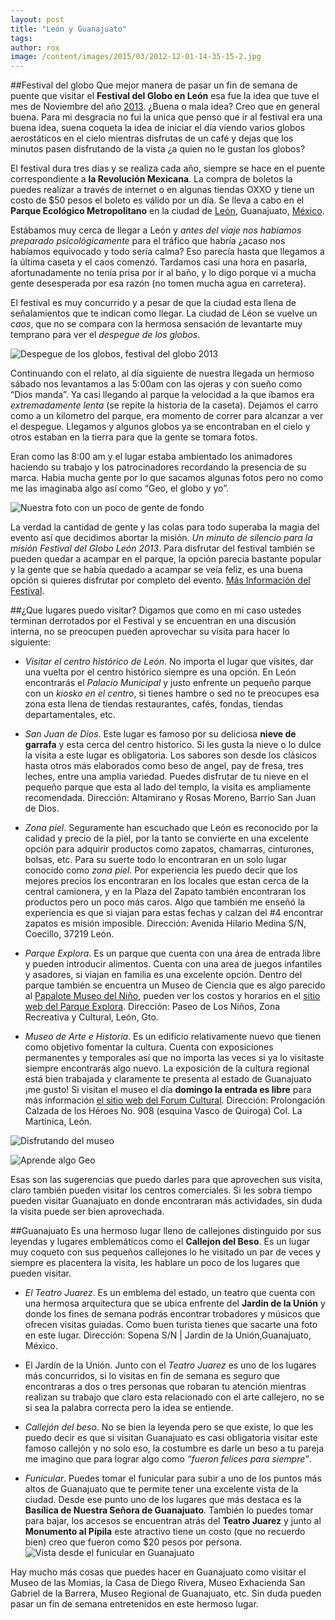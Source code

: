 ```yaml
---
layout: post
title: "León y Guanajuato"
tags: 
author: rox
image: /content/images/2015/03/2012-12-01-14-35-15-2.jpg
---
```

##Festival del globo
Que mejor manera de pasar un fin de semana de puente  que visitar el **Festival del Globo en León** esa fue la idea que tuve el mes de Noviembre del año [2013](/tag/2013). ¿Buena o mala idea? Creo que en general buena. Para mi desgracia no fui la unica que penso que ir al festival era una buena idea, suena coqueta la idea de iniciar el día viendo varios globos aerostáticos en el cielo mientras disfrutas de un café y dejas que los minutos pasen disfrutando de la vista ¿a quien no le gustan los globos? 

El festival dura tres días y se realiza cada año, siempre se hace en el puente correspondiente a **la Revolución Mexicana**. La compra de boletos la puedes realizar a través de internet o en algunas tiendas OXXO y tiene un costo de $50 pesos el boleto es válido por un día. Se lleva a cabo en el **Parque Ecológico Metropolitano** en la ciudad de [León](/tag/leon), Guanajuato, [México](/tag/mexico).

Estábamos muy cerca de llegar a León y *antes del viaje nos habíamos preparado psicológicamente* para el tráfico que habría ¿acaso nos habíamos equivocado y todo sería calma? Eso parecía hasta que llegamos a la última caseta y el caos comenzó. Tardamos casi una hora en pasarla, afortunadamente no tenía prisa por ir al baño, y lo digo porque vi a mucha gente desesperada por esa razón (no tomen mucha agua en carretera). 

El festival es muy concurrido y a pesar de que la ciudad esta llena de señalamientos que te indican como llegar. La ciudad de Léon se vuelve un *caos*, que no se compara con la hermosa sensación de levantarte muy temprano para ver el *despegue de los globos*.

![Despegue de los globos, festival del globo 2013](/content/images/2015/03/2013-11-17-07-20-46.jpg)

Continuando con el relato, al día siguiente de nuestra llegada un hermoso sábado nos levantamos a las 5:00am con las ojeras y con sueño como “Dios manda”. Ya casi llegando al parque la velocidad a la que íbamos era *extremadamente lenta* (se repite la historia de la caseta). Dejamos el carro como a un kilometro del parque, era momento de correr para alcanzar a ver el despegue. Llegamos y algunos globos ya se encontraban en el cielo y otros estaban en la tierra para que la gente se tomara fotos. 

Eran como las 8:00 am y el lugar estaba ambientado los animadores haciendo su trabajo y los patrocinadores recordando la presencia de su marca. Habia mucha gente por lo que sacamos algunas fotos pero no como me las imaginaba algo así como “Geo, el globo y yo”.

![Nuestra foto con un poco de gente de fondo](/content/images/2015/03/2013-11-17-07-41-15.jpg)

La verdad la cantidad de gente y las colas para todo superaba la magia del evento así que decidimos abortar la misión. *Un minuto de silencio para la misión Festival del Globo León 2013*. Para disfrutar del festival también se pueden quedar a acampar en el parque, la opción parecía bastante popular y la gente que se había quedado a acampar se veía feliz, es una buena opción si quieres disfrutar por completo del evento. [Más Información del Festival](http://www.leonguanajuato.com/festivaldelglobo/).

##¿Que lugares puedo visitar?
Digamos que como en mi caso ustedes terminan derrotados por el Festival y se encuentran en una discusión interna, no se preocupen pueden aprovechar su visita para hacer lo siguiente:

* *Visitar el centro histórico de León*. No importa el lugar que visites, dar una vuelta por el centro histórico siempre es una opción. En León encontrarás el *Palacio Municipal* y justo enfrente un pequeño parque con un *kiosko en el centro*, si tienes hambre o sed no te preocupes esa zona esta llena de tiendas restaurantes, cafés, fondas, tiendas departamentales, etc.

* *San Juan de Dios*. Este lugar es famoso por su deliciosa **nieve de garrafa** y esta cerca del centro historico. Si les gusta la nieve o lo dulce la visita a este lugar es obligatoria. Los sabores son desde los clásicos hasta otros más elaborados como beso de angel, pay de fresa, tres leches, entre una amplia variedad. Puedes disfrutar de tu nieve en el pequeño parque que esta al lado del templo, la visita es ampliamente recomendada.
Dirección: Altamirano y Rosas Moreno, Barrio San Juan de Dios.

* *Zona piel*. Seguramente han escuchado que León es reconocido por la calidad y precio de la piel, por la tanto se convierte en una excelente opción para adquirir productos como zapatos, chamarras, cinturones, bolsas, etc. Para su suerte todo lo encontraran en un solo lugar conocido como *zona piel*. Por experiencia les puedo decir que los mejores precios los encontraran en los locales que estan cerca de la central camionera, y en la Plaza del Zapato también encontraran los productos pero un poco más caros. Algo que también me enseñó la experiencia es que si viajan para estas fechas y calzan del #4 encontrar zapatos es misión imposible.
Dirección: Avenida Hilario Medina S/N, Coecillo, 37219 León.

* *Parque Explora*. Es un parque que cuenta con una área de entrada libre y pueden introducir alimentos. Cuenta con una area de juegos infantiles y asadores, si viajan en familia es una excelente opción. Dentro del parque también se encuentra un Museo de Ciencia que es algo parecido al [Papalote Museo del Niño](/df-museos-y-miradores/), pueden ver los costos y horarios en el [sitio web del Parque Explora](http://w.explora.edu.mx/).
Dirección: Paseo de Los Niños, Zona Recreativa y Cultural, León, Gto.

* *Museo de Arte e Historia*. Es un edificio relativamente nuevo que tienen como  objetivo fomentar la cultura. Cuenta con exposiciones permanentes y temporales así que no importa las veces si ya lo visitaste siempre encontrarás algo nuevo. La exposición de la cultura regional está bien trabajada y claramente te presenta al estado de Guanajuato ¡me gusto! Si visitan el museo el día **domingo la entrada es libre** para más información [el sitio web del Forum Cultural](http://forumcultural.guanajuato.gob.mx/forum-cultural/museo/).
Dirección: Prolongación Calzada de los Héroes No. 908 (esquina Vasco de Quiroga) Col. La Martinica, León.

![Disfrutando del museo](/content/images/2015/03/IMG_20141116_115515.jpg)

![Aprende algo Geo](/content/images/2015/03/IMG_20141116_121458.jpg)

Esas son las sugerencias que puedo darles para que aprovechen sus visita, claro también pueden visitar los centros comerciales. Si les sobra tiempo pueden visitar Guanajuato en donde encontraran más actividades, sin duda la visita puede ser bien aprovechada.

##Guanajuato
Es una hermoso lugar lleno de callejones distinguido por sus leyendas y lugares emblemáticos como el **Callejon del Beso**.  Es un lugar muy coqueto con sus pequeños callejones lo he visitado un par de veces y siempre es placentera la visita, les hablare un poco de los lugares que pueden visitar.

* *El Teatro Juarez*. Es un emblema del estado, un teatro que cuenta con una hermosa arquitectura que se ubica enfrente del **Jardin de la  Unión** y donde los fines de semana podrás encontrar trobadores y músicos que ofrecen visitas guiadas. Como buen turista tienes que sacarte una foto en este lugar. Dirección: Sopena S/N | Jardin de la Unión,Guanajuato, México.

* El Jardín de la Unión. Junto con el *Teatro Juarez* es uno de los lugares más concurridos, si lo visitas en fin de semana es seguro que encontraras a dos o tres personas que robaran tu atención mientras realizan su trabajo que claro esta relacionado con el arte callejero, no se si sea la palabra correcta pero la idea se entiende.

* *Callejón del beso*. No se bien la leyenda pero se que existe, lo que les puedo decir es que si visitan Guanajuato es casi obligatoria visitar este famoso callejón y no solo eso, la costumbre es darle un beso a tu pareja me imagino que para lograr algo como *“fueron felices para siempre”*.

* *Funicular*. Puedes tomar el funicular para subir a uno de los puntos más altos de Guanajuato que te permite tener una excelente vista de la ciudad. Desde ese punto uno de los lugares que más destaca es la **Basílica de Nuestra Señora de Guanajuato**. También lo puedes tomar para bajar, los accesos se encuentran atrás del **Teatro Juarez** y junto al **Monumento al Pípila** este atractivo tiene un costo (que no recuerdo bien) creo que fueron como $20 pesos por persona.
![Vista desde el funicular en Guanajuato](/content/images/2015/03/2012-12-01-14-35-15-3.jpg)

Hay mucho más cosas que puedes hacer en Guanajuato como visitar el Museo de las Momias, la Casa de Diego Rivera, Museo Exhacienda San Gabriel de la Barrera, Museo Regional de Guanajuato, etc. Sin duda pueden pasar un fin de semana entretenidos en este hermoso lugar.
